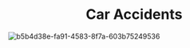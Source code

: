 <h1 align="center"> Car Accidents </h1>

![b5b4d38e-fa91-4583-8f7a-603b75249536](https://github.com/ingoreichertjr/car_accidents/assets/80931224/879f4780-6d0f-45ab-ac4c-4c47fc09d8ce)

